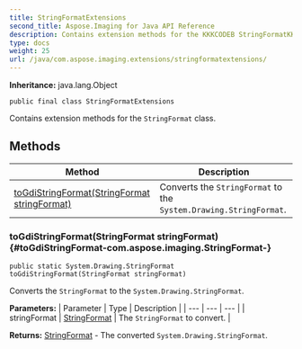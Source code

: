 ```yaml
---
title: StringFormatExtensions
second_title: Aspose.Imaging for Java API Reference
description: Contains extension methods for the KKKCODEB StringFormatKKKCODEE class.
type: docs
weight: 25
url: /java/com.aspose.imaging.extensions/stringformatextensions/
---
```

**Inheritance:**
java.lang.Object
```
public final class StringFormatExtensions
```

Contains extension methods for the `StringFormat` class.
## Methods

| Method | Description |
| --- | --- |
| [toGdiStringFormat(StringFormat stringFormat)](#toGdiStringFormat-com.aspose.imaging.StringFormat-) | Converts the `StringFormat` to the `System.Drawing.StringFormat`. |
### toGdiStringFormat(StringFormat stringFormat) {#toGdiStringFormat-com.aspose.imaging.StringFormat-}
```
public static System.Drawing.StringFormat toGdiStringFormat(StringFormat stringFormat)
```


Converts the `StringFormat` to the `System.Drawing.StringFormat`.

**Parameters:**
| Parameter | Type | Description |
| --- | --- | --- |
| stringFormat | [StringFormat](../../com.aspose.imaging/stringformat) | The `StringFormat` to convert. |

**Returns:**
[StringFormat](../../com.aspose.ms.system.drawing/stringformat) - The converted `System.Drawing.StringFormat`.
